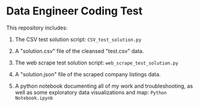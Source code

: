 # Data Engineer Coding Test

This repository includes:

1. The CSV test solution script: `CSV_test_solution.py`

2. A "solution.csv" file of the cleansed "test.csv" data.

3. The web scrape test solution script: `web_scrape_test_solution.py`

4. A "solution.json" file of the scraped company listings data.

5. A python notebook documenting all of my work and troubleshooting, as well as some exploratory data visualizations and map: `Python Notebook.ipynb`
